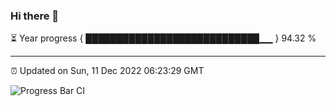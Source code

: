 ### Hi there 👋

⏳ Year progress { ████████████████████████████▁▁ } 94.32 %

---

⏰ Updated on Sun, 11 Dec 2022 06:23:29 GMT

![Progress Bar CI](https://github.com/ZhaoGui/ZhaoGui/workflows/Progress%20Bar%20CI/badge.svg)
